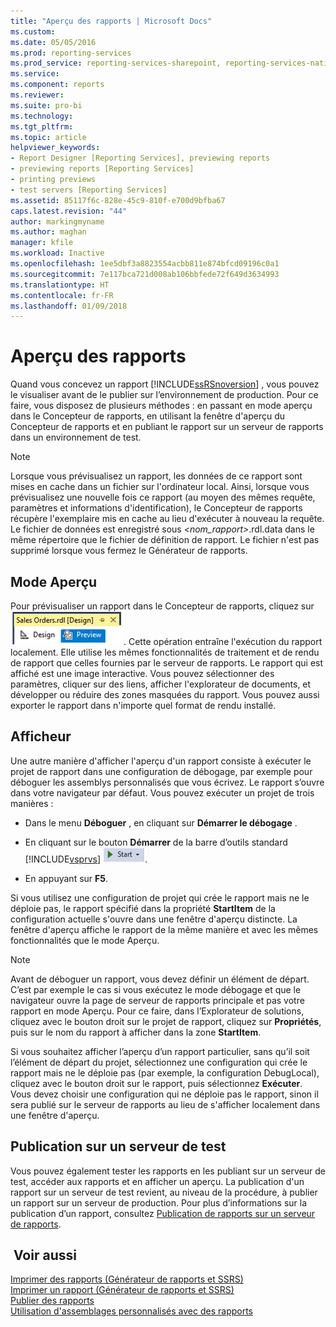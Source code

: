 ```yaml
---
title: "Aperçu des rapports | Microsoft Docs"
ms.custom: 
ms.date: 05/05/2016
ms.prod: reporting-services
ms.prod_service: reporting-services-sharepoint, reporting-services-native
ms.service: 
ms.component: reports
ms.reviewer: 
ms.suite: pro-bi
ms.technology: 
ms.tgt_pltfrm: 
ms.topic: article
helpviewer_keywords:
- Report Designer [Reporting Services], previewing reports
- previewing reports [Reporting Services]
- printing previews
- test servers [Reporting Services]
ms.assetid: 85117f6c-828e-45c9-810f-e700d9bfba67
caps.latest.revision: "44"
author: markingmyname
ms.author: maghan
manager: kfile
ms.workload: Inactive
ms.openlocfilehash: 1ee5dbf3a8823554acbb811e874bfcd09196c0a1
ms.sourcegitcommit: 7e117bca721d008ab106bbfede72f649d3634993
ms.translationtype: HT
ms.contentlocale: fr-FR
ms.lasthandoff: 01/09/2018
---
```

# <a name="previewing-reports"></a>Aperçu des rapports
  Quand vous concevez un rapport     [!INCLUDE[ssRSnoversion](../../includes/ssrsnoversion-md.md)] , vous pouvez le visualiser avant de le publier sur l’environnement de production. Pour ce faire, vous disposez de plusieurs méthodes : en passant en mode aperçu dans le Concepteur de rapports, en utilisant la fenêtre d'aperçu du Concepteur de rapports et en publiant le rapport sur un serveur de rapports dans un environnement de test.  
  
> [!NOTE]  
>  Lorsque vous prévisualisez un rapport, les données de ce rapport sont mises en cache dans un fichier sur l'ordinateur local. Ainsi, lorsque vous prévisualisez une nouvelle fois ce rapport (au moyen des mêmes requête, paramètres et informations d'identification), le Concepteur de rapports récupère l'exemplaire mis en cache au lieu d'exécuter à nouveau la requête. Le fichier de données est enregistré sous *\<nom_rapport>*.rdl.data dans le même répertoire que le fichier de définition de rapport. Le fichier n'est pas supprimé lorsque vous fermez le Générateur de rapports.  
  
## <a name="preview-mode"></a>Mode Aperçu  
 Pour prévisualiser un rapport dans le Concepteur de rapports, cliquez sur ![ssrs_ssdt_preview](../../reporting-services/media/ssrs-ssdt-preview.png "ssrs_ssdt_preview"). Cette opération entraîne l'exécution du rapport localement. Elle utilise les mêmes fonctionnalités de traitement et de rendu de rapport que celles fournies par le serveur de rapports. Le rapport qui est affiché est une image interactive. Vous pouvez sélectionner des paramètres, cliquer sur des liens, afficher l'explorateur de documents, et développer ou réduire des zones masquées du rapport. Vous pouvez aussi exporter le rapport dans n'importe quel format de rendu installé.  
  
## <a name="standalone-preview"></a>Afficheur  
 Une autre manière d'afficher l'aperçu d'un rapport consiste à exécuter le projet de rapport dans une configuration de débogage, par exemple pour déboguer les assemblys personnalisés que vous écrivez. Le rapport s’ouvre dans votre navigateur par défaut. Vous pouvez exécuter un projet de trois manières :  
  
-   Dans le menu **Déboguer** , en cliquant sur **Démarrer le débogage** .  
  
-   En cliquant sur le bouton **Démarrer** de la barre d’outils standard [!INCLUDE[vsprvs](../../includes/vsprvs-md.md)] ![ssrs_ssdt_startdebug](../../reporting-services/reports/media/ssrs-ssdt-startdebug.png "ssrs_ssdt_startdebug").  
  
-   En appuyant sur **F5**.  
  
 Si vous utilisez une configuration de projet qui crée le rapport mais ne le déploie pas, le rapport spécifié dans la propriété **StartItem** de la configuration actuelle s'ouvre dans une fenêtre d'aperçu distincte. La fenêtre d'aperçu affiche le rapport de la même manière et avec les mêmes fonctionnalités que le mode Aperçu.  
  
> [!NOTE]  
>  Avant de déboguer un rapport, vous devez définir un élément de départ. C’est par exemple le cas si vous exécutez le mode débogage et que le navigateur ouvre la page de serveur de rapports principale et pas votre rapport en mode Aperçu. Pour ce faire, dans l’Explorateur de solutions, cliquez avec le bouton droit sur le projet de rapport, cliquez sur **Propriétés**, puis sur le nom du rapport à afficher dans la zone **StartItem**.  
  
 Si vous souhaitez afficher l’aperçu d’un rapport particulier, sans qu’il soit l’élément de départ du projet, sélectionnez une configuration qui crée le rapport mais ne le déploie pas (par exemple, la configuration DebugLocal), cliquez avec le bouton droit sur le rapport, puis sélectionnez **Exécuter**. Vous devez choisir une configuration qui ne déploie pas le rapport, sinon il sera publié sur le serveur de rapports au lieu de s'afficher localement dans une fenêtre d'aperçu.  
  
## <a name="publishing-to-a-test-server"></a>Publication sur un serveur de test  
 Vous pouvez également tester les rapports en les publiant sur un serveur de test, accéder aux rapports et en afficher un aperçu. La publication d'un rapport sur un serveur de test revient, au niveau de la procédure, à publier un rapport sur un serveur de production. Pour plus d’informations sur la publication d’un rapport, consultez [Publication de rapports sur un serveur de rapports](../../reporting-services/reports/publishing-reports-to-a-report-server.md).  
  
## <a name="see-also"></a> Voir aussi  
 [Imprimer des rapports &#40;Générateur de rapports et SSRS&#41;](../../reporting-services/report-builder/print-reports-report-builder-and-ssrs.md)   
 [Imprimer un rapport &#40;Générateur de rapports et SSRS&#41;](../../reporting-services/report-builder/print-a-report-report-builder-and-ssrs.md)   
 [Publier des rapports](http://msdn.microsoft.com/library/ef5a514e-e818-4041-a8b0-15835f9a046b)   
 [Utilisation d'assemblages personnalisés avec des rapports](../../reporting-services/custom-assemblies/using-custom-assemblies-with-reports.md)  
  
  
